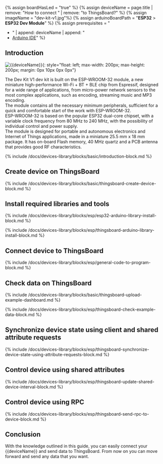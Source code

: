 
{% assign boardHasLed = "true" %}
{% assign deviceName = page.title | remove: "How to connect " | remove: "to ThingsBoard?" %}
{% assign imageName = "dev-kit-v1.jpg"%}
{% assign arduinoBoardPath = "**ESP32** > **ESP32 Dev Module**" %}
{% assign prerequisites = "
- " | append: deviceName | append: "
- [Arduino IDE](https://www.arduino.cc/en/software)"
 %}

## Introduction

![{{deviceName}}](/images/devices-library/{{page.deviceImageFileName}}){: style="float: left; max-width: 200px; max-height: 200px; margin: 0px 10px 0px 0px"}

The Dev Kit V1 dev kit is built on the ESP-WROOM-32 module, a new miniature high-performance Wi-Fi + BT + BLE chip from Espressif, designed for a wide range of applications, from micro-power network sensors to the most complex applications, such as encoding, streaming music and MP3 encoding.  
The module contains all the necessary minimum peripherals, sufficient for a quick and comfortable start of the work with ESP-WROOM-32.  
ESP-WROOM-32 is based on the popular ESP32 dual-core chipset, with a variable clock frequency from 80 MHz to 240 MHz, with the possibility of individual control and power supply.  
The module is designed for portable and autonomous electronics and Internet of Things applications, made in a miniature 25.5 mm x 18 mm package. It has on-board Flash memory, 40 MHz quartz and a PCB antenna that provides good RF characteristics.  
  
{% include /docs/devices-library/blocks/basic/introduction-block.md %}

## Create device on ThingsBoard

{% include /docs/devices-library/blocks/basic/thingsboard-create-device-block.md %}

## Install required libraries and tools

{% include /docs/devices-library/blocks/esp/esp32-arduino-library-install-block.md %}

{% include /docs/devices-library/blocks/esp/thingsboard-arduino-library-install-block.md %}

## Connect device to ThingsBoard 

{% include /docs/devices-library/blocks/esp/general-code-to-program-block.md %}

## Check data on ThingsBoard

{% include /docs/devices-library/blocks/basic/thingsboard-upload-example-dashboard.md %}

{% include /docs/devices-library/blocks/esp/thingsboard-check-example-data-block.md %}

## Synchronize device state using client and shared attribute requests

{% include /docs/devices-library/blocks/esp/thingsboard-synchronize-device-state-using-attribute-requests-block.md %}

## Control device using shared attributes

{% include /docs/devices-library/blocks/esp/thingsboard-update-shared-device-interval-block.md %}

## Control device using RPC

{% include /docs/devices-library/blocks/esp/thingsboard-send-rpc-to-device-block.md %}

## Conclusion


With the knowledge outlined in this guide, you can easily connect your {{deviceName}} and send data to ThingsBoard.
From now on you can move forward and send any data that you want.